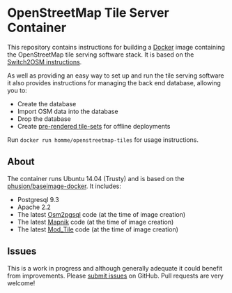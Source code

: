 # OpenStreetMap Tile Server Container

This repository contains instructions for building a
[Docker](https://www.docker.io/) image containing the OpenStreetMap tile
serving software stack.  It is based on the
[Switch2OSM instructions](http://switch2osm.org/serving-tiles/manually-building-a-tile-server-12-04/).

As well as providing an easy way to set up and run the tile serving software it
also provides instructions for managing the back end database, allowing you to:

* Create the database
* Import OSM data into the database
* Drop the database
* Create [pre-rendered tile-sets](blob/master/statictiles.md) for offline deployments

Run `docker run homme/openstreetmap-tiles` for usage instructions.

## About

The container runs Ubuntu 14.04 (Trusty) and is based on the
[phusion/baseimage-docker](https://github.com/phusion/baseimage-docker).  It
includes:

* Postgresql 9.3
* Apache 2.2
* The latest [Osm2pgsql](http://wiki.openstreetmap.org/wiki/Osm2pgsql) code (at
  the time of image creation)
* The latest [Mapnik](http://mapnik.org/) code (at the time of image creation)
* The latest [Mod_Tile](http://wiki.openstreetmap.org/wiki/Mod_tile) code (at
  the time of image creation)

## Issues

This is a work in progress and although generally adequate it could benefit
from improvements.  Please
[submit issues](https://github.com/geo-data/openstreetmap-tiles-docker/issues)
on GitHub. Pull requests are very welcome!
